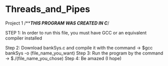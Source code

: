 # Threads_and_Pipes
Project 1
/***************THIS PROGRAM WAS CREATED IN C*************/

STEP 1: In order to run this file, you must have GCC or an equivalent compiler installed

Step 2: Download bankSys.c and compile it with the command -> $gcc bankSys -o (file_name_you_want)
Step 3: Run the program by the command -> $./(file_name_you_chose)
Step 4: Be amazed (I hope)
